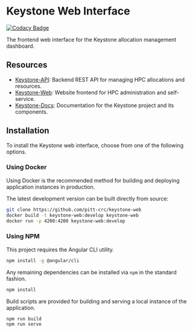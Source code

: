 # Keystone Web Interface

[![Codacy Badge](https://app.codacy.com/project/badge/Grade/e20bea54965a48d892e5939b15f6ba85)](https://app.codacy.com/gh/pitt-crc/keystone-web/dashboard?utm_source=gh&utm_medium=referral&utm_content=&utm_campaign=Badge_grade)

The frontend web interface for the Keystone allocation management dashboard.

## Resources

- [Keystone-API](): Backend REST API for managing HPC allocations and resources.
- [Keystone-Web](): Website frontend for HPC administration and self-service.
- [Keystone-Docs](): Documentation for the Keystone project and its components.

## Installation

To install the Keystone web interface, choose from one of the following options.

### Using Docker

Using Docker is the recommended method for building and deploying application instances in production. 

The latest development version can be built directly from source:

```bash
git clone https://github.com/pitt-crc/keystone-web
docker build -t keystone-web:develop keystone-web
docker run -p 4200:4200 keystone-web:develop
```

### Using NPM

This project requires the Angular CLI utility.

```bash
npm install -g @angular/cli
```

Any remaining dependencies can be installed via `npm` in the standard fashion.

```bash
npm install
```

Build scripts are provided for building and serving a local instance of the application.

```bash
npm run build
npm run serve
```
